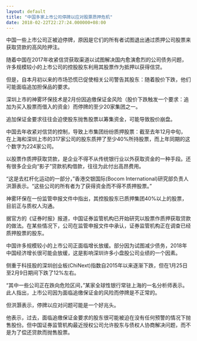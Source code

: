 ```yaml
---
layout: default
title: "中国多家上市公司停牌以应对股票质押危机"
date: 2018-02-22T22:27:24.000000+08:00
---
```


中国一些上市公司正被迫停牌，原因是它们的所有者试图退出通过质押公司股票来获取贷款的高风险押注。

随着中国在2017年收紧信贷获取渠道以试图解决国内愈演愈烈的公司债务问题，许多规模较小的上市公司的控股股东利用其股票作为抵押以获得信贷。

但是，自本月初以来的市场恐慌已促使相关公司警告其股东：随着股价下跌，他们可能面临追加担保品的要求。

深圳上市的神雾环保技术是2月份因追缴保证金风险（股价下跌触发一个要求：追加为买入股票而借入的资金）而停牌的至少20家集团之一。

追加保证金要求往往会迫使股东抛售股票以筹集资金，可能导致股价崩盘。

中国去年收紧对信贷的控制，导致上市集团纷纷质押股票：截至去年12月中旬，在上海和深圳上市的317家公司的股东质押了至少40%所持股票，而上年同期的这个数字为224家公司。

以股票作质押获取贷款，是企业不得不从传统银行业以外获取资金的一种手段。还有很多企业向“影子”贷款机构借款，往往为此付出高昂费用。

“这是去杠杆化运动的一部分，”香港交银国际(Bocom International)研究部负责人洪灏表示。“这些公司的所有者为了获得资金而不得不质押股票。”

神雾环保在一份监管申报文件中指出，其控股股东已质押集团40%以上的股票，目前正与质权人沟通。

据官方的《证券时报》报道，中国证券监管机构已开始研究以股票作质押获取贷款的做法。在某些情况下，公司在监管申报文件中承认，证券监管机构正在调查已经质押股票的股东。

中国许多规模较小的上市公司正面临增长放缓。部分因为试图减少债务，2018年中国经济增长很可能会放缓，这是影响深圳许多小盘股公司业绩的一个因素。

侧重于科技股的深圳创业板(ChiNext)指数自2015年以来逐渐下跌，但在1月25日至2月9日期间下跌了12%左右。

“其中一些公司正在跌向危险区间，”某家全球性银行常驻上海的一名分析师表示。此人指出，上市公司因为面临追缴保证金的风险而停牌是不正常的。

但洪灏表示，停牌以应对问题可能是一个好兆头。

他表示，过去，面临追缴保证金要求的股东很可能被迫在没有任何预警的情况下抛售股份。但中国证券监管机构最近授权公司允许股东与债权人协商解决问题，而不是为了偿还贷款而抛售股票。


